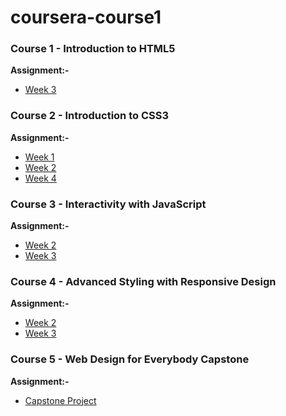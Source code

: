 # coursera-course1

### Course 1 - Introduction to HTML5

**Assignment:-**

* [Week 3](https://prakashatma.github.io/Coursera-Web-Design-for-Everybody-Specialization/Course-1/week-3/)

### Course 2 - Introduction to CSS3

**Assignment:-**

* [Week 1](https://prakashatma.github.io/Coursera-Web-Design-for-Everybody-Specialization/Course-2/week-1/)
* [Week 2](https://prakashatma.github.io/Coursera-Web-Design-for-Everybody-Specialization/Course-2/week-2/)
* [Week 4](https://prakashatma.github.io/Coursera-Web-Design-for-Everybody-Specialization/Course-2/week-4/)

### Course 3 - Interactivity with JavaScript

**Assignment:-**

* [Week 2](https://prakashatma.github.io/Coursera-Web-Design-for-Everybody-Specialization/Course-3/week-2/)
* [Week 3](https://prakashatma.github.io/Coursera-Web-Design-for-Everybody-Specialization/Course-3/week-3/)

### Course 4 - Advanced Styling with Responsive Design

**Assignment:-**

* [Week 2](https://prakashatma.github.io/Coursera-Web-Design-for-Everybody-Specialization/Course-4/week-2/)
* [Week 3](https://prakashatma.github.io/Coursera-Web-Design-for-Everybody-Specialization/Course-4/week-3/)

### Course 5 - Web Design for Everybody Capstone

**Assignment:-**

* [Capstone Project](https://prakashatma.github.io/Coursera-Web-Design-for-Everybody-Specialization/Course-5/final-capstone/)
